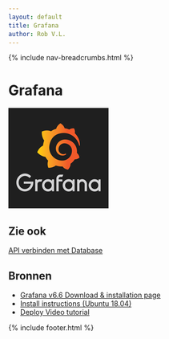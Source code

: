 ```yaml
---
layout: default
title: Grafana
author: Rob V.L.
---
```


{% include nav-breadcrumbs.html %}



# Grafana

![Grafana_logo](../../media/logo/grafana_logo.png)

## Zie ook
[API verbinden met Database](link)

## Bronnen 
* [Grafana v6.6 Download & installation page](https://grafana.com/docs/grafana/latest/installation/debian/)
* [Install instructions (Ubuntu 18.04)](https://docs.microsoft.com/nl-nl/dotnet/core/install/linux-package-manager-ubuntu-1804)
* [Deploy Video tutorial](https://www.youtube.com/watch?v=6VK370-Yk3A)

{% include footer.html %}
